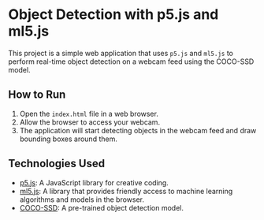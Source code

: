 # Object Detection with p5.js and ml5.js

This project is a simple web application that uses `p5.js` and `ml5.js` to perform real-time object detection on a webcam feed using the COCO-SSD model.

## How to Run

1.  Open the `index.html` file in a web browser.
2.  Allow the browser to access your webcam.
3.  The application will start detecting objects in the webcam feed and draw bounding boxes around them.

## Technologies Used

*   [p5.js](https://p5js.org/): A JavaScript library for creative coding.
*   [ml5.js](https://ml5js.org/): A library that provides friendly access to machine learning algorithms and models in the browser.
*   [COCO-SSD](https://github.com/tensorflow/tfjs-models/tree/master/coco-ssd): A pre-trained object detection model.
